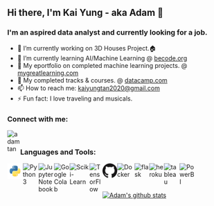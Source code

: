 ## Hi there, I'm Kai Yung - aka Adam 🖖

### I'm an aspired data analyst and currently looking for a job.

- 🔭 I’m currently working on 3D Houses Project.🏠
- 🌱 I’m currently learning AI/Machine Learning @ [becode.org](https://becode.org)
- 📕 My eportfolio on completed machine learning projects. @ [mygreatlearning.com](https://eportfolio.greatlearning.in/tan-kai-yung)
- 🥅 My completed tracks & courses. @ [datacamp.com](https://www.datacamp.com/profile/adamtky)
- 📫 How to reach me: [kaiyungtan2020@gmail.com](mailto:kaiyungtan2020@gmail.com)
- ⚡ Fun fact: I love traveling and musicals.

### Connect with me:

[<img align="left" alt="adam tan" width="30px" 
src="https://user-images.githubusercontent.com/69633814/97322052-b5796380-186f-11eb-820a-ad1b720c49d3.png" />][linkedin]

[linkedin]: https://www.linkedin.com/in/adam-tan-52268744/

<br />

### Languages and Tools:

<img align="left" alt="Python 3" title="Python 3" width="36px" src="https://raw.githubusercontent.com/github/explore/80688e429a7d4ef2fca1e82350fe8e3517d3494d/topics/python/python.png" />

<img align="left" alt="Python 3" title="Python 3" width="36px" 
src="https://user-images.githubusercontent.com/69633814/97344021-7e637c00-1888-11eb-9cd6-ac6cc910bea4.png" />

<img align="left" alt="Jupyter Notebook" title="Jupyter Notebook" width="36px" 
src="https://user-images.githubusercontent.com/69633814/97295243-5572c500-184f-11eb-8830-5c0b6aea7151.png" />

<img align="left" alt="Google Colab" title="Google Colab" width="36px" 
src="https://user-images.githubusercontent.com/69633814/97295252-57d51f00-184f-11eb-898e-a9ace4a3c029.png" />

<img align="left" alt="Sciki-Learn" title="Sciki-Learn" width="46px" 
src="https://user-images.githubusercontent.com/69633814/97294724-a8984800-184e-11eb-9496-b4e65a82e8dd.png" />

<img align="left" alt="TensorFlow" title="TensorFlow" width="30px" 
src="https://user-images.githubusercontent.com/69633814/97296183-9ae3c200-1850-11eb-8567-e959fcc95992.png" />

<img align="left" alt="GitHub" title="GitHub" width="34px" src="https://raw.githubusercontent.com/github/explore/78df643247d429f6cc873026c0622819ad797942/topics/github/github.png" />

<img align="left" alt="Docker" title="Docker" width="40px" 
src="https://user-images.githubusercontent.com/69633814/97304685-5d853180-185c-11eb-8e40-cb2175ec9589.png" />

<img align="left" alt="flask" title="flask" width="34px" 
src="https://user-images.githubusercontent.com/69633814/97304981-cd93b780-185c-11eb-80e1-ad7bca77b4b1.png" />

<img align="left" alt="heroku" title="heroku" width="34px" 
src="https://user-images.githubusercontent.com/69633814/97306510-deddc380-185e-11eb-8290-09bd4bb580b7.png" />

<img align="left" alt="tableau" title="tableau" width="36px" 
src="https://user-images.githubusercontent.com/69633814/97294118-ddf06600-184d-11eb-84bf-12d6c7633927.jpg" />

<img align="left" alt="PowerBI" title="PowerBI" width="36px" 
src="https://user-images.githubusercontent.com/69633814/97294440-493a3800-184e-11eb-851d-9c43ad2aa195.jpg" />

<br />
<br />
<br />

[![Adam's github stats](https://github-readme-stats.vercel.app/api?username=kaiyungtan&show_icons=true&theme=tokyonight)](https://github.com/kaiyungtan/github-readme-stats)
